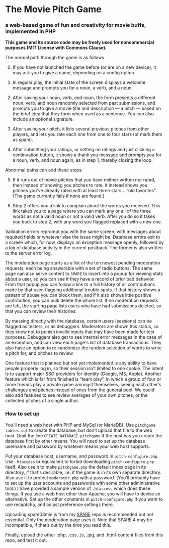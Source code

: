 # The Movie Pitch Game
### a web-based game of fun and creativity for movie buffs, implemented in PHP

**This game and its source code may be freely used for noncommercial purposes (MIT License with Commons Clause).**

The normal path through the game is as follows.

0. If you have not launched the game before (or are on a new device), it may ask you to give a name, depending on a config option.

1. In regular play, the initial state of the screen displays a welcome message and prompts you for a noun, a verb, and a noun.

2. After saving your noun, verb, and noun, the form presents a different noun, verb, and noun randomly selected from past submissions, and prompts you to give a movie title and description — a pitch — based on the brief idea that they form when used as a sentence.
You can also include an optional signature.

3. After saving your pitch, it lists several previous pitches from other players, and lets you rate each one from one to four stars (or mark them as spam).

4. After submitting your ratings, or setting no ratings and just clicking a continuation button, it shows a thank you message and prompts you for a noun, verb, and noun again, as in step 1, thereby closing the loop.

Abnormal paths can add these steps:

5. If it runs out of movie pitches that you have neither written nor rated, then instead of showing you pitches to rate, it instead shows you pitches you've already rated with at least three stars... “old favorites”.
(The game currently fails if none are found.)

6. Step 2 offers you a link to complain about the words you received.
This link takes you to a page where you can mark any or all of the three words as not a valid noun or not a valid verb.
After you do so it takes you back to step 2, with any word you flagged replaced with a new one.

Validation errors reprompt you with the same screen, with messages about required fields or whatever else the issue might be.
Database errors exit to a screen which, for now, displays an exception message openly, followed by a log of database activity in the current postback.
The former is also written to the server error log.

The moderation page starts as a list of the ten newest pending moderation requests, each being answerable with a set of radio buttons.
The same page can also serve content to `SPARE` to insert into a popup for viewing stats about a user, so you can see if they have a record of prior bad behavior.
From that popup you can follow a link to a full history of all contributions made by that user, flagging additional trouble spots.
If that history shows a pattern of abuse you can block them, and if it also shows little positive contribution, you can bulk delete the whole list.
If no moderation requests are left, the starting page lists users who have had submissions deleted, so that you can review their histories.

By messing directly with the database, certain users (sessions) can be flagged as testers, or as debuggers.
Moderators are shown this status, so they know not to punish invalid inputs that may have been made for test purposes.
Debuggers also get to see internal error messages in the case of an exception, and can view each page's list of database transactions.
They also have an option to re-randomize the random selection of words to write a pitch for, and pitches to review.

One feature that is planned but not yet implemented is any ability to have people properly log in, so their session isn’t limited to one cookie.
The intent is to support major SSO providers for identity (Google, MS, Apple).
Another feature which is far from finished is “team play”, in which a group of four or more friends play a private game amongst themselves, seeing each other’s challenges and pitches instead of ones from the general pool.
We could also add features to see review averages of your own pitches, or the collected pitches of a single author.

### How to set up

You'll need a web host with PHP and MySql (or MariaDB).
Use `pitchgame tables.sql` to create the database, but don't upload that file to the web host.
Omit the line `CREATE DATABASE pitchgame` if the host has you create the database first by other means.
You will need to set up the database username and password by whatever means your web host supports.

Put your database host, username, and password in `pitch-configure.php`.
Use `.htaccess` or equivalent to forbid downloading `pitch-configure.php` itself.
Also use it to make `pitchgame.php` the default index page in its directory, if that's desirable, i.e. if the game is in its own separate directory.
Also use it to protect `moderator.php` with a password.
(You’ll probably have to set up the user accounts and passwords with some other administrative tool.)
I have provided a sample version of `.htaccess` which does these things.
If you use a web host other than Apache, you will have to devise an alternative.
Set up the other constants in `pitch-configure.php` if you want to use recaptcha, and adjust preference settings there.

Uploading spare03min.js from my [SPARE](https://github.com/paulkienitz/SPARE) repo is recommended but not essential.
Only the moderation page uses it.
Note that SPARE 4 may be incompatible, if that’s out by the time you read this.

Finally, upload the other .php, .css, .js, .jpg, and .html-content files from this repo, and test it out.